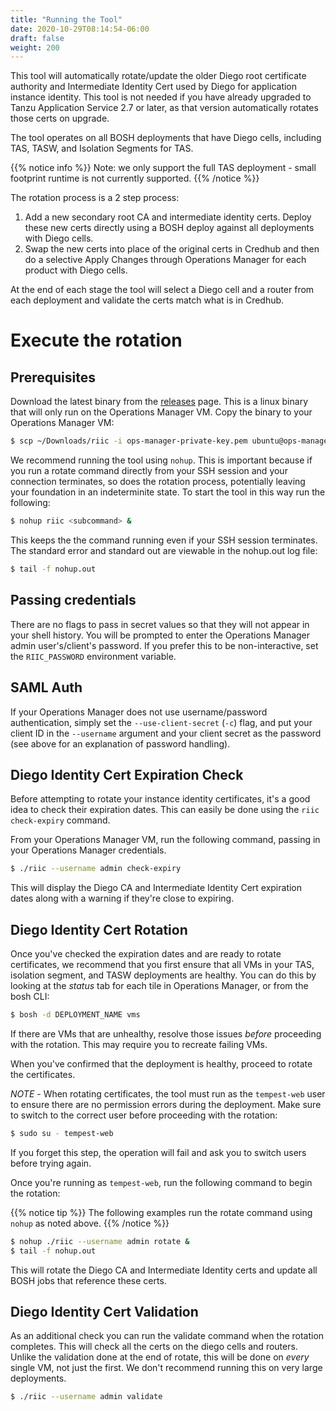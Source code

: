 ```yaml
---
title: "Running the Tool"
date: 2020-10-29T08:14:54-06:00
draft: false
weight: 200
---
```


This tool will automatically rotate/update the older Diego root certificate
authority and Intermediate Identity Cert used by Diego for application instance
identity. This tool is not needed if you have already upgraded to Tanzu
Application Service 2.7 or later, as that version automatically rotates those
certs on upgrade.

The tool operates on all BOSH deployments that have Diego cells, including TAS,
TASW, and Isolation Segments for TAS.

{{% notice info %}}
Note: we only support the full TAS deployment - small
footprint runtime is not currently supported.
{{% /notice %}}

The rotation process is a 2 step process:

1. Add a new secondary root CA and intermediate identity certs. Deploy these new
   certs directly using a BOSH deploy against all deployments with Diego cells.
2. Swap the new certs into place of the original certs in Credhub and then do a
   selective Apply Changes through Operations Manager for each product with
   Diego cells.

At the end of each stage the tool will select a Diego cell and a router from
each deployment and validate the certs match what is in Credhub.

# Execute the rotation

## Prerequisites

Download the latest binary from the [releases](https://github.com/vmware-tanzu/rotate-instance-identity-certificates/releases) page. This is a linux
binary that will only run on the Operations Manager VM. Copy the binary to your
Operations Manager VM:

```bash
$ scp ~/Downloads/riic -i ops-manager-private-key.pem ubuntu@ops-manager-fqdn:~/riic
```

We recommend running the tool using `nohup`. This is important because
if you run a rotate command directly from your SSH session and your connection
terminates, so does the rotation process, potentially leaving your foundation in
an indeterminite state. To start the tool in this way run the following:

```bash
$ nohup riic <subcommand> &
```

This keeps the the command running even if your SSH session terminates. The
standard error and standard out are viewable in the nohup.out log file:

```bash
$ tail -f nohup.out
```

## Passing credentials

There are no flags to pass in secret values so that they will not appear in your
shell history. You will be prompted to enter the Operations Manager admin
user's/client's password. If you prefer this to be non-interactive, set the
`RIIC_PASSWORD` environment variable.

## SAML Auth

If your Operations Manager does not use username/password authentication, simply
set the `--use-client-secret` (`-c`) flag, and put your client ID in the
`--username` argument and your client secret as the password (see above for
an explanation of password handling).

## Diego Identity Cert Expiration Check

Before attempting to rotate your instance identity certificates, it's a good
idea to check their expiration dates. This can easily be done using the
`riic check-expiry` command.

From your Operations Manager VM, run the following command, passing in your
Operations Manager credentials.

```bash
$ ./riic --username admin check-expiry
```

This will display the Diego CA and Intermediate Identity Cert expiration dates
along with a warning if they're close to expiring.

## Diego Identity Cert Rotation

Once you've checked the expiration dates and are ready to rotate certificates,
we recommend that you first ensure that all VMs in your TAS, isolation segment,
and TASW deployments are healthy. You can do this by looking at the _status_
tab for each tile in Operations Manager, or from the bosh CLI:

```bash
$ bosh -d DEPLOYMENT_NAME vms
```

If there are VMs that are unhealthy, resolve those issues _before_ proceeding with
the rotation. This may require you to recreate failing VMs.

When you've confirmed that the deployment is healthy, proceed to rotate the
certificates.

_NOTE_ - When rotating certificates, the tool must run as the `tempest-web` user
to ensure there are no permission errors during the deployment. Make sure to
switch to the correct user before proceeding with the rotation:

```bash
$ sudo su - tempest-web
```

If you forget this step, the operation will fail and ask you to switch users
before trying again.

Once you're running as `tempest-web`, run the following command to begin the
rotation:

{{% notice tip %}}
The following examples run the rotate command using `nohup` as noted above.
{{% /notice %}}

```bash
$ nohup ./riic --username admin rotate &
$ tail -f nohup.out
```

This will rotate the Diego CA and Intermediate Identity certs and update all
BOSH jobs that reference these certs.

## Diego Identity Cert Validation

As an additional check you can run the validate command when the rotation
completes. This will check all the certs on the diego cells and routers. Unlike
the validation done at the end of rotate, this will be done on _every_ single
VM, not just the first. We don't recommend running this on very large
deployments.

```bash
$ ./riic --username admin validate
```
